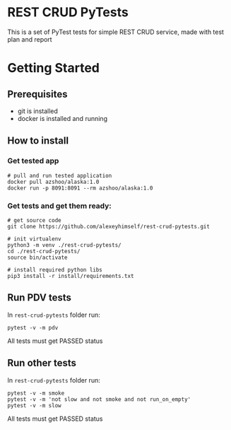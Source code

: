 REST CRUD PyTests
===========================
This is a set of PyTest tests for simple REST CRUD service, made with test plan and report


# Getting Started
## Prerequisites
* git is installed
* docker is installed and running

## How to install
### Get tested app
```
# pull and run tested application
docker pull azshoo/alaska:1.0
docker run -p 8091:8091 --rm azshoo/alaska:1.0
```
### Get tests and get them ready:
```
# get source code
git clone https://github.com/alexeyhimself/rest-crud-pytests.git

# init virtualenv
python3 -m venv ./rest-crud-pytests/
cd ./rest-crud-pytests/
source bin/activate

# install required python libs
pip3 install -r install/requirements.txt
```

## Run PDV tests
In `rest-crud-pytests` folder run:
```
pytest -v -m pdv
```
All tests must get PASSED status

## Run other tests
In `rest-crud-pytests` folder run:
```
pytest -v -m smoke
pytest -v -m 'not slow and not smoke and not run_on_empty'
pytest -v -m slow
```
All tests must get PASSED status
